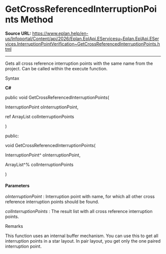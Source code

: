 # GetCrossReferencedInterruptionPoints Method

**Source URL:** https://www.eplan.help/en-us/Infoportal/Content/api/2026/Eplan.EplApi.EServicesu~Eplan.EplApi.EServices.InterruptionPointVerification~GetCrossReferencedInterruptionPoints.html

---

Gets all cross reference interruption points with the same name from the project. Can be called within the execute function.

Syntax

**C#**



public void GetCrossReferencedInterruptionPoints( 

   InterruptionPoint oInterruptionPoint,

   ref ArrayList colInterruptionPoints

)

public:

void GetCrossReferencedInterruptionPoints( 

   InterruptionPoint^ oInterruptionPoint,

   ArrayList^% colInterruptionPoints

)


#### Parameters

*oInterruptionPoint*
:   Interruption point with name, for which all other cross reference interruption points should be found.

*colInterruptionPoints*
:   The result list with all cross reference interruption points.

Remarks

This function uses an internal buffer mechanism. You can use this to get all interruption points in a star layout. In pair layout, you get only the one paired interruption point.
